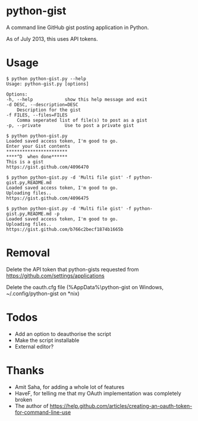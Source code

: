 python-gist
============

A command line GitHub gist posting application in Python. 

As of July 2013, this uses API tokens.

Usage
=====
	$ python python-gist.py --help
	Usage: python-gist.py [options]

	Options:
	-h, --help            show this help message and exit
	-d DESC, --description=DESC
        Description for the gist
	-f FILES, --files=FILES
        Comma seperated list of file(s) to post as a gist
	-p, --private         Use to post a private gist

	$ python python-gist.py 
	Loaded saved access token, I'm good to go.
	Enter your Gist contents
	***********************
	****^D  when done******
	This is a gist
	https://gist.github.com/4096470

	$ python python-gist.py -d 'Multi file gist' -f python-gist.py,README.md
	Loaded saved access token, I'm good to go.
	Uploading files..
	https://gist.github.com/4096475
	
	$ python python-gist.py -d 'Multi file gist' -f python-gist.py,README.md -p
	Loaded saved access token, I'm good to go.
	Uploading files..
	https://gist.github.com/b766c2becf1874b1665b

Removal
====
Delete the API token that python-gists requested from https://github.com/settings/applications

Delete the oauth.cfg file (%AppData%\python-gist on Windows, ~/.config/python-gist on *nix)

Todos
=====
* Add an option to deauthorise the script
* Make the script installable
* External editor? 

Thanks
======
* Amit Saha, for adding a whole lot of features
* HaveF, for telling me that my OAuth implementation was completely broken
* The author of https://help.github.com/articles/creating-an-oauth-token-for-command-line-use
